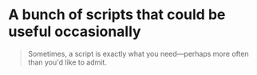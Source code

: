 # A bunch of scripts that could be useful occasionally

> Sometimes, a script is exactly what you need—perhaps more often than you'd like to admit.
